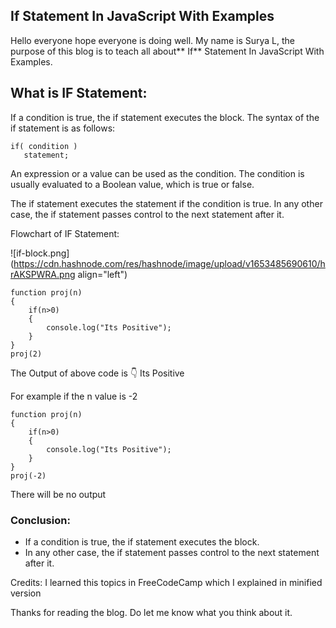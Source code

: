 ## If Statement In JavaScript With Examples

Hello everyone hope everyone is doing well. My name is Surya L, the purpose of this blog is to teach all about** If** Statement In JavaScript With Examples.

## What is IF Statement:
If a condition is true, the if statement executes the block. The syntax of the if statement is as follows:

```
if( condition )
   statement;
```
An expression or a value can be used as the condition. The condition is usually evaluated to a Boolean value, which is true or false.

The if statement executes the statement if the condition is true. In any other case, the if statement passes control to the next statement after it.

Flowchart of IF Statement:

![if-block.png](https://cdn.hashnode.com/res/hashnode/image/upload/v1653485690610/hrAKSPWRA.png align="left")

```
function proj(n)
{
    if(n>0)
    {
        console.log("Its Positive");
    }
}
proj(2)
```
The Output of above code is 👇
Its Positive

For example if the n value is -2
```
function proj(n)
{
    if(n>0)
    {
        console.log("Its Positive");
    }
}
proj(-2)
```
There will be no output

### Conclusion:
- If a condition is true, the if statement executes the block.
- In any other case, the if statement passes control to the next statement after it.

Credits: I learned this topics in FreeCodeCamp which I explained in minified version

Thanks for reading the blog. Do let me know what you think about it.